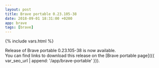 ```yaml
---
layout: post
title: Brave portable 0.23.105-38
date: 2018-09-01 18:31:00 +0200
app: brave
tags: [brave]
---
```

{% include vars.html %}

Release of Brave portable 0.23.105-38 is now available.<br />
You can find links to download this release on the [Brave portable page]({{ var_seo_url | append: '/app/brave-portable' }}).